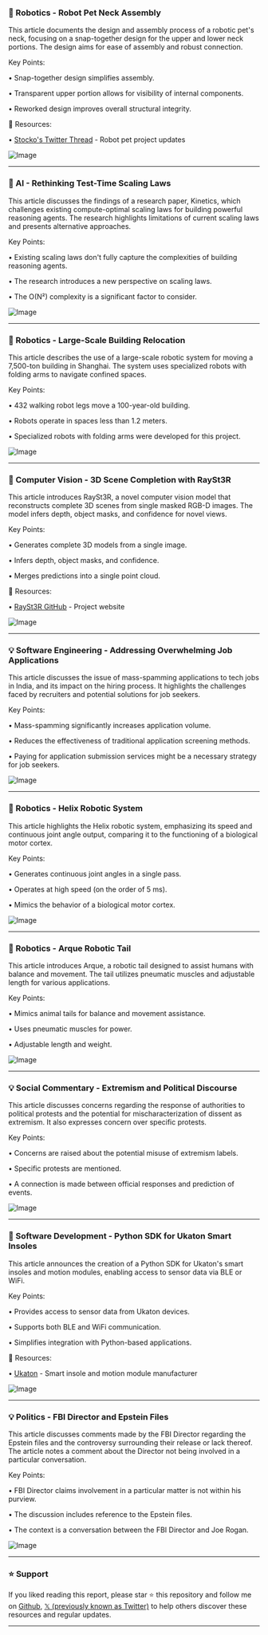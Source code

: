 ### 🤖 Robotics - Robot Pet Neck Assembly

This article documents the design and assembly process of a robotic pet's neck, focusing on a snap-together design for the upper and lower neck portions.  The design aims for ease of assembly and robust connection.

Key Points:

• Snap-together design simplifies assembly.


• Transparent upper portion allows for visibility of internal components.


• Reworked design improves overall structural integrity.


🔗 Resources:

• [Stocko's Twitter Thread](https://x.com/_Stocko_/status/1931169962619539664) - Robot pet project updates

![Image](https://pbs.twimg.com/media/GszkUQgW4AAZtbu?format=jpg&name=small)


---

### 🤖 AI - Rethinking Test-Time Scaling Laws

This article discusses the findings of a research paper, Kinetics, which challenges existing compute-optimal scaling laws for building powerful reasoning agents.  The research highlights limitations of current scaling laws and presents alternative approaches.

Key Points:

• Existing scaling laws don't fully capture the complexities of building reasoning agents.


•  The research introduces a new perspective on scaling laws.


• The O(N²) complexity is a significant factor to consider.



![Image](https://pbs.twimg.com/media/Gsx0mbNawAAatZE?format=jpg&name=small)


---

### 🤖 Robotics - Large-Scale Building Relocation

This article describes the use of a large-scale robotic system for moving a 7,500-ton building in Shanghai.  The system uses specialized robots with folding arms to navigate confined spaces.

Key Points:

• 432 walking robot legs move a 100-year-old building.


• Robots operate in spaces less than 1.2 meters.


• Specialized robots with folding arms were developed for this project.


![Image](https://pbs.twimg.com/amplify_video_thumb/1931033364905234432/img/n4fQvwS24-fbWSXF.jpg)


---

### 🤖 Computer Vision - 3D Scene Completion with RaySt3R

This article introduces RaySt3R, a novel computer vision model that reconstructs complete 3D scenes from single masked RGB-D images.  The model infers depth, object masks, and confidence for novel views.

Key Points:

• Generates complete 3D models from a single image.


• Infers depth, object masks, and confidence.


• Merges predictions into a single point cloud.


🔗 Resources:

• [RaySt3R GitHub](https://rayst3r.github.io) - Project website

![Image](https://pbs.twimg.com/amplify_video_thumb/1930986553779847168/img/vvaEe5npJgSw_Pb2.jpg)


---

### 💡 Software Engineering - Addressing Overwhelming Job Applications

This article discusses the issue of mass-spamming applications to tech jobs in India, and its impact on the hiring process.  It highlights the challenges faced by recruiters and potential solutions for job seekers.

Key Points:

• Mass-spamming significantly increases application volume.


•  Reduces the effectiveness of traditional application screening methods.


• Paying for application submission services might be a necessary strategy for job seekers.



![Image](https://pbs.twimg.com/media/GszPYXeWsAA1jvI?format=jpg&name=small)


---

### 🤖 Robotics - Helix Robotic System

This article highlights the Helix robotic system, emphasizing its speed and continuous joint angle output, comparing it to the functioning of a biological motor cortex.

Key Points:

•  Generates continuous joint angles in a single pass.


•  Operates at high speed (on the order of 5 ms).


• Mimics the behavior of a biological motor cortex.


![Image](https://pbs.twimg.com/amplify_video_thumb/1930692325950578688/img/TStptbQcgOPjD3v1.jpg)


---

### 🤖 Robotics - Arque Robotic Tail

This article introduces Arque, a robotic tail designed to assist humans with balance and movement.  The tail utilizes pneumatic muscles and adjustable length for various applications.

Key Points:

• Mimics animal tails for balance and movement assistance.


• Uses pneumatic muscles for power.


•  Adjustable length and weight.


![Image](https://pbs.twimg.com/media/GsynjPfWsAA7YDt.jpg)


---

### 💡 Social Commentary -  Extremism and Political Discourse

This article discusses concerns regarding the response of authorities to political protests and the potential for mischaracterization of dissent as extremism. It also expresses concern over specific protests.

Key Points:

•  Concerns are raised about the potential misuse of extremism labels.


•  Specific protests are mentioned.


•  A connection is made between official responses and prediction of events.


![Image](https://pbs.twimg.com/media/GsyKGGuWIAA0Azt?format=jpg&name=small)


---

### 🚀 Software Development - Python SDK for Ukaton Smart Insoles

This article announces the creation of a Python SDK for Ukaton's smart insoles and motion modules, enabling access to sensor data via BLE or WiFi.

Key Points:

• Provides access to sensor data from Ukaton devices.


• Supports both BLE and WiFi communication.


• Simplifies integration with Python-based applications.


🔗 Resources:

• [Ukaton](LINK_MISSING) - Smart insole and motion module manufacturer

![Image](https://pbs.twimg.com/media/Gsy0ac-XwAAzwTi.jpg)


---

### 💡 Politics - FBI Director and Epstein Files

This article discusses comments made by the FBI Director regarding the Epstein files and the controversy surrounding their release or lack thereof.  The article notes a comment about the Director not being involved in a particular conversation.

Key Points:

• FBI Director claims involvement in a particular matter is not within his purview.


•  The discussion includes reference to the Epstein files.


•  The context is a conversation between the FBI Director and Joe Rogan.


![Image](https://pbs.twimg.com/amplify_video_thumb/1931061429995814912/img/sHnP64-Wf7EyRETN.jpg)


---

### ⭐️ Support

If you liked reading this report, please star ⭐️ this repository and follow me on [Github](https://github.com/Drix10), [𝕏 (previously known as Twitter)](https://x.com/DRIX_10_) to help others discover these resources and regular updates.

---